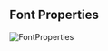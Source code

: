 ## Font Properties
![FontProperties](https://github.com/user-attachments/assets/2f7dda3d-eb0d-41bd-8a78-8e413866b08a)
